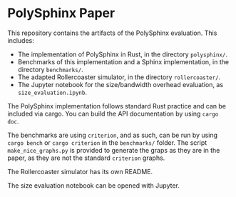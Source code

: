 PolySphinx Paper
================

This repository contains the artifacts of the PolySphinx evaluation. This includes:

* The implementation of PolySphinx in Rust, in the directory `polysphinx/`.
* Benchmarks of this implementation and a Sphinx implementation, in the directory `benchmarks/`.
* The adapted Rollercoaster simulator, in the directory `rollercoaster/`.
* The Jupyter notebook for the size/bandwidth overhead evaluation, as `size_evaluation.ipynb`.

The PolySphinx implementation follows standard Rust practice and can be
included via cargo. You can build the API documentation by using `cargo doc`.

The benchmarks are using `criterion`, and as such, can be run by using `cargo
bench` or `cargo criterion` in the `benchmarks/` folder. The script
`make_nice_graphs.py` is provided to generate the graps as they are in the
paper, as they are not the standard `criterion` graphs.

The Rollercoaster simulator has its own README.

The size evaluation notebook can be opened with Jupyter.

